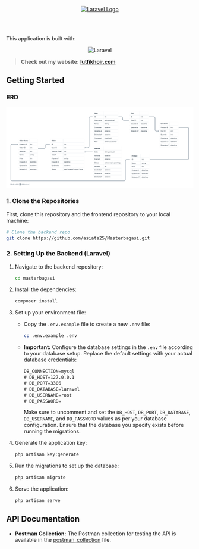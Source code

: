 <p align="center"><a href="https://masterbagasi.com/" target="_blank"><img src="https://masterbagasi.com/_next/image?url=%2F_next%2Fstatic%2Fmedia%2Fmaster-bagasi-horizontal.16e39773.png&w=256&q=75" width="200" alt="Laravel Logo"></a></p>
<br/>
<br/>

<!-- # Hasil Test Backend Developer -->

This application is built with:

<p align="center">
  <img src="https://img.shields.io/badge/Laravel-11.20.0-red?style=for-the-badge&logo=laravel" alt="Laravel">
</p>

> **Check out my website:** [**lutfikhoir.com**](https://lutfikhoir.com/)

## Getting Started

### ERD
![ERD](docs/ERD_Masterbagasi.png)

### 1. Clone the Repositories

First, clone this repository and the frontend repository to your local machine:

```bash
# Clone the backend repo
git clone https://github.com/asiata25/Masterbagasi.git
```

### 2. Setting Up the Backend (Laravel)

1. Navigate to the backend repository:

    ```bash
    cd masterbagasi
    ```

2. Install the dependencies:

    ```bash
    composer install
    ```

3. Set up your environment file:

    - Copy the `.env.example` file to create a new `.env` file:

        ```bash
        cp .env.example .env
        ```

    - **Important:** Configure the database settings in the `.env` file according to your database setup. Replace the default settings with your actual database credentials:

        ```plaintext
        DB_CONNECTION=mysql
        # DB_HOST=127.0.0.1
        # DB_PORT=3306
        # DB_DATABASE=laravel
        # DB_USERNAME=root
        # DB_PASSWORD=
        ```

        Make sure to uncomment and set the `DB_HOST`, `DB_PORT`, `DB_DATABASE`, `DB_USERNAME`, and `DB_PASSWORD` values as per your database configuration. Ensure that the database you specify exists before running the migrations.

4. Generate the application key:

    ```bash
    php artisan key:generate
    ```

5. Run the migrations to set up the database:

    ```bash
    php artisan migrate
    ```

6. Serve the application:

    ```bash
    php artisan serve
    ```

## API Documentation

-   **Postman Collection:** The Postman collection for testing the API is available in the [postman_collection](docs/masterbagasi.postman_collection.json) file.
